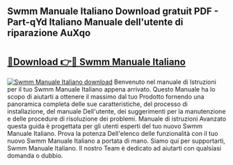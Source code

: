 ## Swmm Manuale Italiano Download gratuit PDF - Part-qYd Italiano Manuale dell'utente di riparazione AuXqo

# <h2><a href="http://dfgivdb.blite.top/?on=Swmm+Manuale+Italiano">🔗Download 👉🔴 Swmm Manuale Italiano</a></h2>

[![Swmm Manuale Italiano download](https://i.imgur.com/lujVjoI.png)](http://dfgivdb.blite.top/?on=Swmm+Manuale+Italiano)
Benvenuto nel manuale di Istruzioni per il tuo Swmm Manuale Italiano appena arrivato. Questo Manuale ha lo scopo di aiutarti a ottenere il massimo dal tuo Prodotto fornendo una panoramica completa delle sue caratteristiche, del processo di installazione, del manuale Dell'utente, dei suggerimenti per la manutenzione e delle procedure di risoluzione dei problemi. Manuale di istruzioni Avanzato questa guida è progettata per gli utenti esperti del tuo nuovo Swmm Manuale Italiano. Prova la potenza Dell'elenco delle funzionalità con il tuo nuovo Swmm Manuale Italiano a portata di mano. Siamo qui per supportarti, Swmm Manuale Italiano. Il nostro Team è dedicato ad aiutarti con qualsiasi domanda o dubbio.
